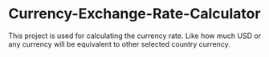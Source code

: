 # Currency-Exchange-Rate-Calculator
This project is used for calculating the currency rate. Like how much USD or any currency will be equivalent to other selected country currency.
